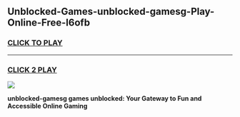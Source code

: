 
## Unblocked-Games-unblocked-gamesg-Play-Online-Free-l6ofb
<h3>
<a href="https://premium76.site?title=unblocked-gamesg&ref=26A">CLICK TO PLAY</a></h3>
<hr>

<h3>
<a href="https://premium76.site?title=unblocked-gamesg&ref=26A">CLICK 2 PLAY</a>
  
</h3>

<a href="https://premium76.site?title=unblocked-gamesg&ref=26A"><img src="https://clearcache.store/games.png"></a>


**unblocked-gamesg games unblocked: Your Gateway to Fun and Accessible Online Gaming**

